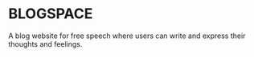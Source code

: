 # BLOGSPACE
A blog website for free speech where users can write and express their thoughts and feelings.
